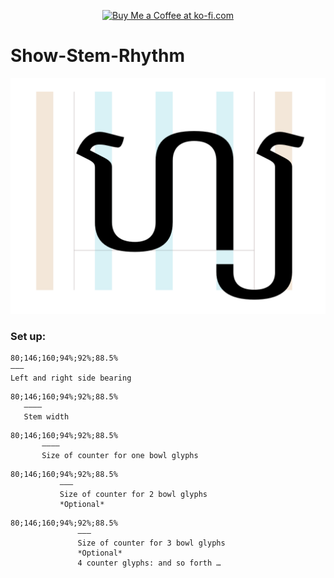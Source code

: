 <p align="center">
<a href='https://ko-fi.com/M4M580HG' target='_blank'><img height='36' style='border:0px;height:36px;' src='https://az743702.vo.msecnd.net/cdn/kofi1.png?v=0' border='0' alt='Buy Me a Coffee at ko-fi.com' /></a>
</p>

# Show-Stem-Rhythm

<p align="center">
<img src="https://raw.githubusercontent.com/Mark2Mark/show-stem-rhythm/master/Stem%20Rhythm%20-%20Mark%20Fromberg%2001.png" alt="Mark Zones" height="">
</p>

### Set up:

```
80;146;160;94%;92%;88.5%
———
Left and right side bearing
```


```
80;146;160;94%;92%;88.5%
   ————
   Stem width
```


```
80;146;160;94%;92%;88.5%
       ————
       Size of counter for one bowl glyphs
```


```
80;146;160;94%;92%;88.5%
           ———
           Size of counter for 2 bowl glyphs
           *Optional*
```


```
80;146;160;94%;92%;88.5%
               ———
               Size of counter for 3 bowl glyphs
               *Optional*
               4 counter glyphs: and so forth …
```

